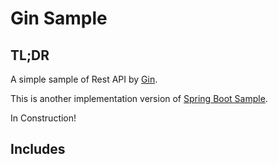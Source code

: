 # Gin Sample

## TL;DR

A simple sample of Rest API by [Gin](https://gin-gonic.com/).

This is another implementation version of [Spring Boot Sample](https://github.com/retheviper/springbootsample).

In Construction!

## Includes

